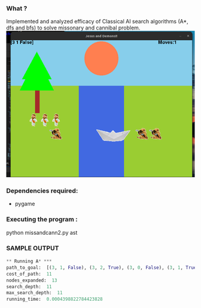 ### What ? 
Implemented and analyzed efficacy of Classical AI search algorithms (A*, dfs and bfs) to solve missonary and cannibal problem.
![AI search algorithsm](game.png)

### Dependencies required:
- pygame

### Executing the program :
python missandcann2.py ast


### SAMPLE OUTPUT ###
```python
** Running A* ***
path_to_goal:  [(3, 1, False), (3, 2, True), (3, 0, False), (3, 1, True), (1, 1, False), (2, 2, True), (0, 2, False), (0, 3, True), (0, 1, False), (1, 1, True), (0, 0, False)]
cost_of_path:  11
nodes_expanded:  13
search_depth:  11
max_search_depth:  11
running_time:  0.0004398822784423828
```


